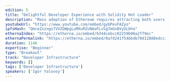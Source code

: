 ```yaml
---
edition: 5
title: "Delightful Developer Experience with Solidity Hot Loader"
description: "Mass adoption of Ethereum requires attracting both users and developers. Developers trying to enter Ethereum are often pushed away by unstable libraries, lack of documentation and poor developer tools. The typical Solidity development cycle is: change a Solidity code, compile the code, restart a local node, apply an initial state, and restart a frontend app. It can be reduced to just saving Solidity source code and all the changes will propagate automatically. We present a practical implementation of Solidity Hot Loader as well as a generic approach to enable it across the entire Ethereum developer space."
youtubeUrl: "https://www.youtube.com/embed/gybPevFAZyo"
ipfsHash: "QmceZxzngs7VVZGWpgLuMXuRZuNAaFLvSg7mGn8VyULbho"
ethernaIndex: "https://etherna.io/embed/6344cebcc02259b06a2ff9ec"
ethernaPermalink: "https://etherna.io/embed/0a7d241f54bb4b70d12888edcc15a056436abe3ed3504324145916b4ec5cc314"
duration: 1146
expertise: "Beginner"
type: "Breakout"
track: "Developer Infrastructure"
keywords: []
tags: ['Developer Infrastructure']
speakers: ['Igor Yalovoy']
---
```

